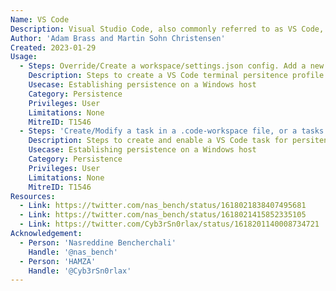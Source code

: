 ```yaml
---
Name: VS Code
Description: Visual Studio Code, also commonly referred to as VS Code, is a source-code editor made by Microsoft with the Electron Framework, for Windows, Linux and macOS.
Author: 'Adam Brass and Martin Sohn Christensen'
Created: 2023-01-29
Usage:
  - Steps: Override/Create a workspace/settings.json config. Add a new terminal profile with the payload in the "path" and "args" parameters. Set the new terminal profile as default.
    Description: Steps to create a VS Code terminal persitence profile
    Usecase: Establishing persistence on a Windows host
    Category: Persistence
    Privileges: User
    Limitations: None
    MitreID: T1546
  - Steps: 'Create/Modify a task in a .code-workspace file, or a tasks.json file inside a .vscode folder. Add a new task with the payload in the "command" or "args" parameters. Add one of the possible triggers: "runOption" parameter with value of "folderOpen"; or shortcut keys in the keybindings.json file.'
    Description: Steps to create and enable a VS Code task for persitence
    Usecase: Establishing persistence on a Windows host
    Category: Persistence
    Privileges: User
    Limitations: None
    MitreID: T1546
Resources:
  - Link: https://twitter.com/nas_bench/status/1618021838407495681
  - Link: https://twitter.com/nas_bench/status/1618021415852335105
  - Link: https://twitter.com/Cyb3rSn0rlax/status/1618201140008734721
Acknowledgement:
  - Person: 'Nasreddine Bencherchali'
    Handle: '@nas_bench'
  - Person: 'HAMZA'
    Handle: '@Cyb3rSn0rlax'
---
```

